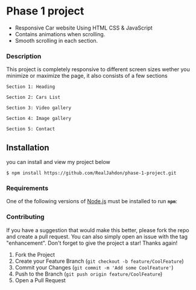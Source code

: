 # Phase 1 project

- Responsive Car website Using HTML CSS & JavaScript
- Contains animations when scrolling.
- Smooth scrolling in each section.

### Description

This project is completely responsive to different screen sizes wether you minimize or maximize the page, it also consists of a few sections

`Section 1: Heading`

`Section 2: Cars List`

`Section 3: Video gallery`

`Section 4: Image gallery`

`Section 5: Contact`

## Installation

you can install and view my project below

```shell
$ npm install https://github.com/RealJahdon/phase-1-project.git
```

### Requirements

One of the following versions of [Node.js](https://nodejs.org/en/download/) must be installed to run **`npm`**:

### Contributing

If you have a suggestion that would make this better, please fork the repo and create a pull request. You can also simply open an issue with the tag "enhancement".
Don't forget to give the project a star! Thanks again!
1. Fork the Project
2. Create your Feature Branch (`git checkout -b feature/CoolFeature`)
3. Commit your Changes (`git commit -m 'Add some CoolFeature'`)
4. Push to the Branch (`git push origin feature/CoolFeature`)
5. Open a Pull Request
